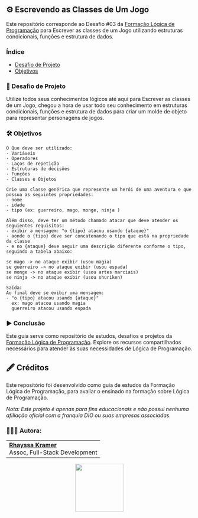 ## ⚙️ Escrevendo as Classes de Um Jogo

Este repositório corresponde ao Desafio #03 da [Formação Lógica de Programação](https://web.dio.me/track/formacao-logica-de-programacao) para Escrever as classes de um Jogo utilizando estruturas condicionais, funções e estrutura de dados.

### Índice
- [Desafio de Projeto](https://github.com/rhayssakramer/formacao-logica-de-programacao/tree/main/Desafio%2303-Classes-de-Jogo#-desafio-de-projeto)
- [Objetivos](https://github.com/rhayssakramer/formacao-logica-de-programacao/tree/main/Desafio%2303-Classes-de-Jogo#%EF%B8%8F-objetivos)

### 🎯 Desafio de Projeto
Utilize todos seus conhecimentos lógicos até aqui para Escrever as classes de um Jogo, chegou a hora de usar todo seu conhecimento em estruturas condicionais, funções e estrutura de dados para criar um molde de objeto para representar personagens de jogos.

### 🛠️ Objetivos
```
O Que deve ser utilizado:
- Variáveis
- Operadores
- Laços de repetição
- Estruturas de decisões
- Funções
- Classes e Objetos

Crie uma classe genérica que represente um herói de uma aventura e que possua as seguintes propriedades:
- nome
- idade
- tipo (ex: guerreiro, mago, monge, ninja )

Além disso, deve ter um método chamado atacar que deve atender os seguientes requisitos:
- exibir a mensagem: "o {tipo} atacou usando {ataque}"
- aonde o {tipo} deve ser concatenando o tipo que está na propriedade da classe
- e no {ataque} deve seguir uma descrição diferente conforme o tipo, seguindo a tabela abaixo:

se mago -> no ataque exibir (usou magia)
se guerreiro -> no ataque exibir (usou espada)
se monge -> no ataque exibir (usou artes marciais)
se ninja -> no ataque exibir (usou shuriken)

Saída:
Ao final deve se exibir uma mensagem:
- "o {tipo} atacou usando {ataque}"
  ex: mago atacou usando magia
  guerreiro atacou usando espada
```

### ▶️ Conclusão
Este guia serve como repositório de estudos, desafios e projetos da [Formação Lógica de Programação](https://web.dio.me/track/formacao-logica-de-programacao). Explore os recursos compartilhados necessários para atender às suas necessidades de Lógica de Programação.

## 🖋️ Créditos
Este repositório foi desenvolvido como guia de estudos da Formação Lógica de Programação, para avaliar o ensinado na formação sobre Lógica de Programação.

*Nota: Este projeto é apenas para fins educacionais e não possui nenhuma afiliação oficial com a franquia DIO ou suas empresas associadas.*

### 👩🏼‍💻 Autora:
<table style="border=0">
  <tr>
    <td align="left">
      <a href="https://github.com/rhayssakramer">
        <span><b>Rhayssa Kramer</b></span>
      </a>
      <br>
      <span>Assoc, Full-Stack Development</span>
    </td>
  </tr>
</table>

<div align="center"><a href="https://github.com/rhayssakramer"><img src="https://github.com/user-attachments/assets/27f933bf-6bb5-418d-aa0f-842b65185a82" width="130"></a></div>